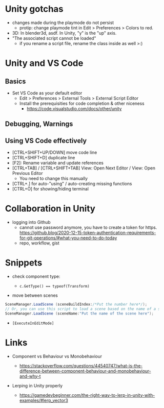 # Unity gotchas

- changes made during the playmode do not persist
  - protip: change playmode tint in Edit > Preferences > Colors to red.
- 3D: In blender3d, asdf. In Unity, "y" is the "up" axis.
- "The associated script cannot be loaded"
  - if you rename a script file, rename the class inside as well >:)

# Unity and VS Code

## Basics

- Set VS Code as your default editor
  - Edit > Preferences > External Tools > External Script Editor
  - Install the prerequisities for code completion & other niceness
    - https://code.visualstudio.com/docs/other/unity

## Debugging, Warnings

## Using VS Code effectively

- [CTRL+SHIFT+UP/DOWN] move code line
- [CTRL+SHIFT+D] duplicate line
- [F2]: Rename variable and update references
- [CTRL+TAB] / [CTRL+SHIFT+TAB] View: Open Next Editor / View: Open Previous Editor
  - You need to change this manually
- [CTRL+.] for auto-"using" / auto-creating missing functions
- [CTRL+Ö] for showing/hiding terminal
  
# Collaboration in Unity

- logging into Github
  - cannot use password anymore, you have to create a token for https. https://github.blog/2020-12-15-token-authentication-requirements-for-git-operations/#what-you-need-to-do-today
  - repo, workflow, gist


# Snippets
- check component type:
  - `c.GetType() == typeof(Transform)`

- move between scenes
```c#
SceneManager.LoadScene (sceneBuildIndex:/*Put the number here*/);
// Or, you can use this script to load a scene based on the name of a scene:
SceneManager.LoadScene (sceneName:"Put the name of the scene here");
``` 

- `[ExecuteInEditMode]`

# Links

- Component vs Behaviour vs Monobehaviour
  - https://stackoverflow.com/questions/44540747/what-is-the-difference-between-component-behaviour-and-monobehaviour-and-why-t

- Lerping in Unity properly
  - https://gamedevbeginner.com/the-right-way-to-lerp-in-unity-with-examples/#lerp_vector3